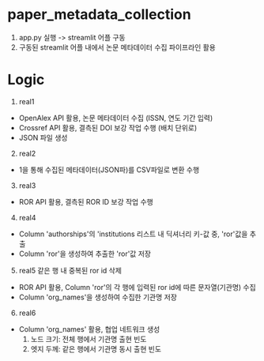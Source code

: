 # paper_metadata_collection
1. app.py 실행 -> streamlit 어플 구동
2. 구동된 streamlit 어플 내에서 논문 메타데이터 수집 파이프라인 활용

# Logic
1. real1
  - OpenAlex API 활용, 논문 메타데이터 수집 (ISSN, 연도 기간 입력)
  - Crossref API 활용, 결측된 DOI 보강 작업 수행 (배치 단위로)
  - JSON 파일 생성
2. real2
  - 1을 통해 수집된 메타데이터(JSON파)를 CSV파일로 변환 수행
3. real3
  - ROR API 활용, 결측된 ROR ID 보강 작업 수행
4. real4
  - Column 'authorships'의 'institutions 리스트 내 딕셔너리 키-값 중, 'ror'값을 추출
  - Column 'ror'을 생성하여 추출한 'ror'값 저장
5. real5
  같은 행 내 중복된 ror id 삭제
  - ROR API 활용, Column 'ror'의 각 행에 입력된 ror id에 따른 문자열(기관명) 수집
  - Column 'org_names'을 생성하여 수집한 기관명 저장
6. real6
  - Column 'org_names' 활용, 협업 네트워크 생성
    1) 노드 크기: 전체 행에서 기관명 출현 빈도
    2) 엣지 두께: 같은 행에서 기관명 동시 출현 빈도
